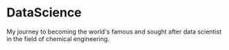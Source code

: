 # DataScience
My journey to becoming the world's famous and sought after data scientist in the field of chemical engineering.
